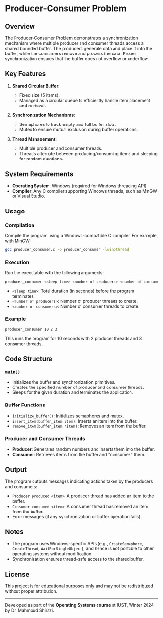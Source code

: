 # Producer-Consumer Problem
## Overview

The Producer-Consumer Problem demonstrates a synchronization mechanism where multiple producer and consumer threads access a shared bounded buffer. The producers generate data and place it into the buffer, while the consumers remove and process the data. Proper synchronization ensures that the buffer does not overflow or underflow.

## Key Features

1. **Shared Circular Buffer**:

   - Fixed size (5 items).
   - Managed as a circular queue to efficiently handle item placement and retrieval.

2. **Synchronization Mechanisms**:

   - Semaphores to track empty and full buffer slots.
   - Mutex to ensure mutual exclusion during buffer operations.

3. **Thread Management**:

   - Multiple producer and consumer threads.
   - Threads alternate between producing/consuming items and sleeping for random durations.

## System Requirements

- **Operating System**: Windows (required for Windows threading API).
- **Compiler**: Any C compiler supporting Windows threads, such as MinGW or Visual Studio.

## Usage

### Compilation

Compile the program using a Windows-compatible C compiler. For example, with MinGW:

```sh
gcc producer_consumer.c -o producer_consumer -lwinpthread
```

### Execution

Run the executable with the following arguments:

```sh
producer_consumer <sleep time> <number of producers> <number of consumers>
```

- `<sleep time>`: Total duration (in seconds) before the program terminates.
- `<number of producers>`: Number of producer threads to create.
- `<number of consumers>`: Number of consumer threads to create.

### Example

```sh
producer_consumer 10 2 3
```

This runs the program for 10 seconds with 2 producer threads and 3 consumer threads.

## Code Structure

### `main()`

- Initializes the buffer and synchronization primitives.
- Creates the specified number of producer and consumer threads.
- Sleeps for the given duration and terminates the application.

### Buffer Functions

- `initialize_buffer()`: Initializes semaphores and mutex.
- `insert_item(buffer_item item)`: Inserts an item into the buffer.
- `remove_item(buffer_item *item)`: Removes an item from the buffer.

### Producer and Consumer Threads

- **Producer**: Generates random numbers and inserts them into the buffer.
- **Consumer**: Retrieves items from the buffer and "consumes" them.

## Output

The program outputs messages indicating actions taken by the producers and consumers:

- `Producer produced <item>`: A producer thread has added an item to the buffer.
- `Consumer consumed <item>`: A consumer thread has removed an item from the buffer.
- Error messages (if any synchronization or buffer operation fails).

## Notes

- The program uses Windows-specific APIs (e.g., `CreateSemaphore`, `CreateThread`, `WaitForSingleObject`), and hence is not portable to other operating systems without modification.
- Synchronization ensures thread-safe access to the shared buffer.

## License

This project is for educational purposes only and may not be redistributed without proper attribution.

---

Developed as part of the **Operating Systems course** at IUST, Winter 2024 by Dr. Mahmoud Shirazi.

